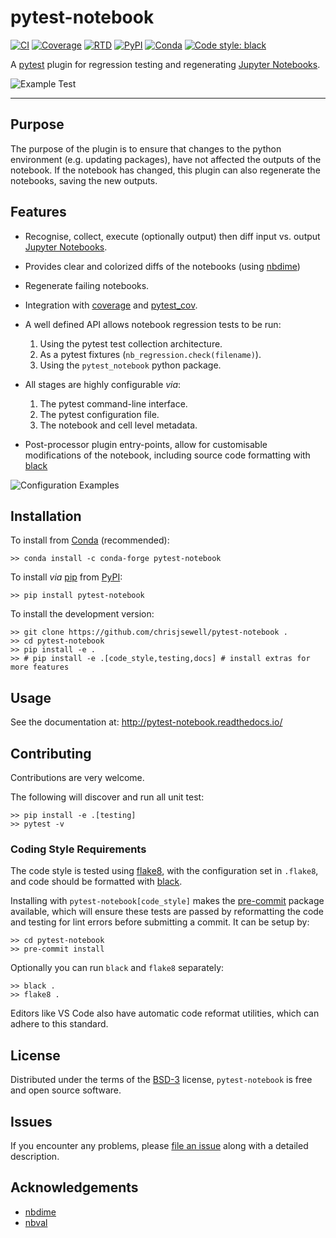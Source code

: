# pytest-notebook

[![CI][ci-badge]][ci-link]
[![Coverage][cov-badge]][cov-link]
[![RTD][rtd-badge]][rtd-link]
[![PyPI][pypi-badge]][pypi-link]
[![Conda][conda-badge]][conda-link]
[![Code style: black][black-badge]][black-link]

A [pytest](https://github.com/pytest-dev/pytest) plugin for regression testing and regenerating [Jupyter Notebooks](https://jupyter.org/).

![Example Test](pytest-notebook-screenshot.png)

------------------------------------------------------------------------

## Purpose

The purpose of the plugin is to ensure that changes to the python
environment (e.g. updating packages), have not affected the outputs
of the notebook. If the notebook has changed, this plugin can also
regenerate the notebooks, saving the new outputs.

## Features

- Recognise, collect, execute (optionally output) then diff input vs. output [Jupyter Notebooks](https://jupyter.org/).
- Provides clear and colorized diffs of the notebooks (using [nbdime](https://nbdime.readthedocs.io))
- Regenerate failing notebooks.
- Integration with [coverage](https://coverage.readthedocs.io) and [pytest_cov](https://pytest-cov.readthedocs.io).

- A well defined API allows notebook regression tests to be run:

    1. Using the pytest test collection architecture.
    2. As a pytest fixtures (`nb_regression.check(filename)`).
    3. Using the `pytest_notebook` python package.

- All stages are highly configurable *via*:

    1. The pytest command-line interface.
    2. The pytest configuration file.
    3. The notebook and cell level metadata.

- Post-processor plugin entry-points, allow for customisable modifications of the notebook,
  including source code formatting with [black](https://github.com/ambv/black)

![Configuration Examples](docs/source/_static/collaged_in_out.png)

## Installation

To install from [Conda](https://docs.conda.io) (recommended):

```shell
>> conda install -c conda-forge pytest-notebook
```

To install *via* [pip](https://pypi.org/project/pip/) from [PyPI](https://pypi.org/project):

```shell
>> pip install pytest-notebook
```

To install the development version:

```shell
>> git clone https://github.com/chrisjsewell/pytest-notebook .
>> cd pytest-notebook
>> pip install -e .
>> # pip install -e .[code_style,testing,docs] # install extras for more features
```

## Usage

See the documentation at: http://pytest-notebook.readthedocs.io/

## Contributing

Contributions are very welcome.

The following will discover and run all unit test:

```shell
>> pip install -e .[testing]
>> pytest -v
```

### Coding Style Requirements

The code style is tested using [flake8](http://flake8.pycqa.org),
with the configuration set in `.flake8`,
and code should be formatted with [black](https://github.com/ambv/black).

Installing with `pytest-notebook[code_style]` makes the [pre-commit](https://pre-commit.com/)
package available, which will ensure these tests are passed by reformatting the code
and testing for lint errors before submitting a commit.
It can be setup by:

```shell
>> cd pytest-notebook
>> pre-commit install
```

Optionally you can run `black` and `flake8` separately:

```shell
>> black .
>> flake8 .
```

Editors like VS Code also have automatic code reformat utilities, which can adhere to this standard.

## License

Distributed under the terms of the [BSD-3](http://opensource.org/licenses/BSD-3-Clause) license,
`pytest-notebook` is free and open source software.

## Issues

If you encounter any problems, please [file an issue](https://github.com/chrisjsewell/pytest-notebook/issues) along with a detailed description.

## Acknowledgements

- [nbdime](https://nbdime.readthedocs.io)
- [nbval](https://github.com/computationalmodelling/nbval)

[ci-badge]: https://github.com/chrisjsewell/pytest-notebook/workflows/continuous-integration/badge.svg?branch=master
[ci-link]: https://github.com/chrisjsewell/pytest-notebook
[cov-badge]:https://codecov.io/gh/chrisjsewell/pytest-notebook/branch/master/graph/badge.svg
[cov-link]: https://codecov.io/gh/chrisjsewell/pytest-notebook
[rtd-badge]: https://readthedocs.org/projects/pytest-notebook/badge
[rtd-link]: http://pytest-notebook.readthedocs.io/
[pypi-badge]: https://img.shields.io/pypi/v/pytest-notebook.svg
[pypi-link]: https://pypi.org/project/pytest-notebook
[conda-badge]: https://anaconda.org/conda-forge/pytest-notebook/badges/version.svg
[conda-link]: https://anaconda.org/conda-forge/pytest-notebook
[black-badge]: https://img.shields.io/badge/code%20style-black-000000.svg
[black-link]: https://github.com/ambv/black
